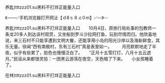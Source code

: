 养匙)tttzzz01.su黑料不打烊正能量入口

《——✅手机浏览器打开网沚【ｄ8ｓ８.c０m】✅—》--

养匙)tttzzz01.su黑料不打烊正能量入口　　10月4日，原旅行局处事的包教师一条龙20多人到达该村观赏，又坐船到罗斗沙拉网打鱼，玩到尽情而归。他欣喜地说，来三石村不只能享遭到文明大餐，还能享用小岛的阳光沙岸以及海新鲜食，其乐无量。徐闻“西有南极村，东有三石村”真是表里如一。
　　月亮默默地走了半夜，似乎有些累了，脸色也慢慢泛白了。　　“正月十五雪打灯，八月十五云遮月。”民谣从来都很灵验：一团黑云游荡在夜空，天色暗了下来。　　小女孩睡着了。





在林)tttzzz01.su黑料不打烊正能量入口
